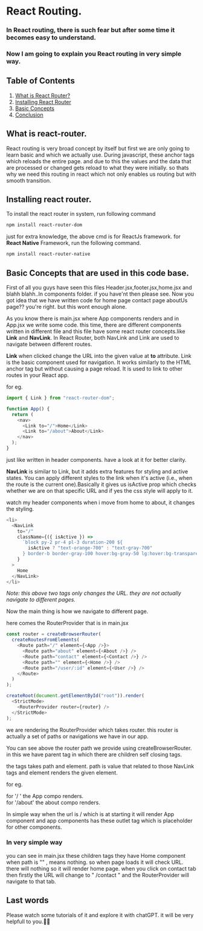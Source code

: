 # React Routing.

### In React routing, there is such fear but after some time it becomes easy to understand.

### Now I am going to explain you React routing in very simple way.

## Table of Contents

1. [What is React Router?](#what-is-react-router)
2. [Installing React Router](#installing-react-router)
3. [Basic Concepts](#basic-concepts)
4. [Conclusion](#conclusion)

## What is react-router.

React routing is very broad concept by itself but first we are only going to learn basic and which we actually use.
During javascript, these anchor tags which reloads the entire page. and due to this the values and the data that are processed or changed gets reload to what they were initially. so thats why we need this routing in react which not only enables us routing but with smooth transition.

## Installing react router.

To install the react router in system, run following command

```bash
npm install react-router-dom
```

just for extra knowledge, the above cmd is for ReactJs framework. for **React Native** Framework, run the following command.

```bash
npm install react-router-native
```

## Basic Concepts that are used in this code base.

First of all you guys have seen this files Header.jsx,footer.jsx,home.jsx and blahh blahh..In components folder. if you have'nt then please see.
Now you got idea that we have written code for home page contact page aboutUs page??
you're right. but this wont enough alone.

As you know there is main.jsx where App components renders and in App.jsx we write some code. this time, there are different components written in different file and this file have some react router concepts.like **Link** and **NavLink**.
In React Router, both NavLink and Link are used to navigate between different routes.

**Link** when clicked change the URL into the given value at **to** attribute.
Link is the basic component used for navigation. It works similarly to the HTML anchor tag but without causing a page reload. It is used to link to other routes in your React app.

for eg.

```javascript
import { Link } from "react-router-dom";

function App() {
  return (
    <nav>
      <Link to="/">Home</Link>
      <Link to="/about">About</Link>
    </nav>
  );
}
```

just like written in header components. have a look at it for better clarity.

**NavLink** is similar to Link, but it adds extra features for styling and active states. You can apply different styles to the link when it's active (i.e., when the route is the current one).Basically it gives us isActive prop which checks whether we are on that specific URL and if yes the css style will apply to it.

watch my header components when i move from home to about, it changes the styling.

```javascript
<li>
  <NavLink
    to="/"
    className={({ isActive }) =>
      `block py-2 pr-4 pl-3 duration-200 ${
        isActive ? "text-orange-700" : "text-gray-700"
      } border-b border-gray-100 hover:bg-gray-50 lg:hover:bg-transparent lg:border-0 hover:text-orange-700 lg:p-0`
    }
  >
    Home
  </NavLink>
</li>
```

_Note: this above two tags only changes the URL. they are not actually navigate to different pages._

Now the main thing is how we navigate to different page.

here comes the RouterProvider that is in main.jsx

```javascript
const router = createBrowserRouter(
  createRoutesFromElements(
    <Route path="/" element={<App />}>
      <Route path="about" element={<About />} />
      <Route path="contact" element={<Contact />} />
      <Route path="" element={<Home />} />
      <Route path="/user/:id" element={<User />} />
    </Route>
  )
);

createRoot(document.getElementById("root")).render(
  <StrictMode>
    <RouterProvider router={router} />
  </StrictMode>
);
```

we are rendering the RouterProvider which takes router. this router is actually a set of paths or navigations we have in our app.

You can see above the router path we provide using createBrowserRouter. in this we have parent tag in which there are children self closing tags.

the tags takes path and element. path is value that related to those NavLink tags and element renders the given element.

for eg.

for '/ ' the App compo renders. <br/>
for '/about' the about compo renders.

In simple way when the url is / which is at starting it will render App component and app components has these outlet tag which is placeholder for other components.

### In very simple way

you can see in main.jsx these children tags they have Home component when path is "" , means nothing. so when page loads it will check URL. there will nothing so it will render home page. when you click on contact tab then firstly the URL will change to " /contact " and the RouterProvider will navigate to that tab.

## Last words

Please watch some tutorials of it and explore it with chatGPT. it will be very helpfull to you.👋😊
